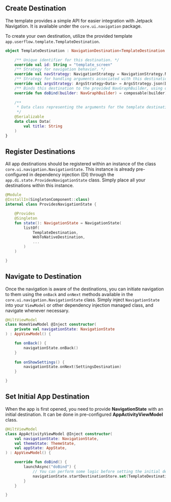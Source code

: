 ## Create Destination

The template provides a simple API for easier integration with Jetpack Navigation. It is available under the `core.ui.navigation` package.

To create your own destination, utilize the provided template `app.userflow.template.TemplateDestination`.

```kotlin
object TemplateDestination : NavigationDestination<TemplateDestination.Data>() {

    /** Unique identifier for this destination. */
    override val id: String = "template_screen"
    /** Strategy for navigation behavior. */
    override val navStrategy: NavigationStrategy = NavigationStrategy.NewInstance
    /** Strategy for handling arguments associated with this destination. */
    override val argsStrategy: ArgsStrategy<Data> = ArgsStrategy.json(Data.serializer())
    /** Binds this destination to the provided NavGraphBuilder, using one of the available methods (composable, dialog, navigation). */
    override fun doBind(builder: NavGraphBuilder) = composable(builder) { TemplateScreen(it) }
    
    /**
     * Data class representing the arguments for the template destination.
     */
    @Serializable
    data class Data(
        val title: String
    )
}
```

## Register Destinations

All app destinations should be registered within an instance of the class `core.ui.navigation.NavigationState`.
This instance is already pre-configured in dependency injection (DI) through the `app.di.state.ProvidesNavigationState` class.
Simply place all your destinations within this instance.

```kotlin
@Module
@InstallIn(SingletonComponent::class)
internal class ProvidesNavigationState {

    @Provides
    @Singleton
    fun state(): NavigationState = NavigationState(
        listOf(
            TemplateDestination,
            WebToNativeDestination,
            ...
        )
    )

}
```

## Navigate to Destination

Once the navigation is aware of the destinations, you can initiate navigation to them using the `onBack` and `onNext` methods available in the `core.ui.navigation.NavigationState` class.
Simply inject `NavigationState` into your `ViewModel` or other dependency injection managed class, and navigate whenever necessary.

```kotlin
@HiltViewModel
class HomeViewModel @Inject constructor(
    private val navigationState: NavigationState
) : AppViewModel() {

    fun onBack() {
        navigationState.onBack()
    }
    
    fun onShowSettings() {
        navigationState.onNext(SettingsDestination)
    }

}
```

## Set Initial App Destination

When the app is first opened, you need to provide **NavigationState** with an initial destination. It can be done in pre-configured **AppActivityViewModel** class.

```kotlin
@HiltViewModel
class AppActivityViewModel @Inject constructor(
    val navigationState: NavigationState,
    val themeState: ThemeState,
    val appState: AppState,
) : AppViewModel() {

    override fun doBind() {
        launchAsync("doBind") {
            // You can perform some logic before setting the initial destination.
            navigationState.startDestinationStore.set(TemplateDestination)
        }
    }

}
```



